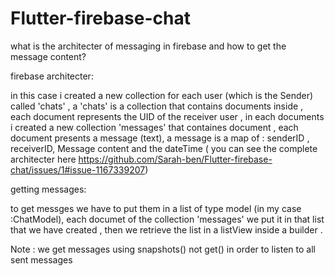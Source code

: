 # Flutter-firebase-chat

what is the architecter of messaging in firebase and how to get the message content?

firebase architecter:

   in this case i created a new collection for each user (which is the Sender) called 'chats' , a 'chats' is a collection that contains documents inside ,
each document represents the UID of the receiver user , in each documents i created a new collection 'messages' that containes document , each document presents a message (text),
a message is a map of : senderID , receiverID, Message content and the dateTime ( you can see the complete architecter here https://github.com/Sarah-ben/Flutter-firebase-chat/issues/1#issue-1167339207)

getting messages:

to get messges we have to put them in a list of type model (in my case :ChatModel), each documet of the collection 'messages' we put it in that list that we have created ,
then we retrieve the list in a listView inside a builder . 

Note : we get messages using snapshots() not get() in order to listen to all sent messages




